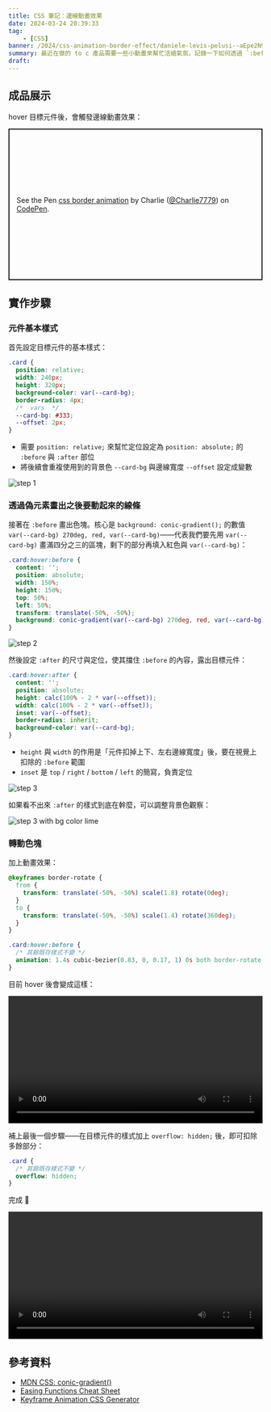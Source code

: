 ```yaml
---
title: CSS 筆記：邊線動畫效果
date: 2024-03-24 20:39:33
tag:
	- [CSS]
banner: /2024/css-animation-border-effect/daniele-levis-pelusi--aEpe2N916c-unsplash.jpg
summary: 最近在做的 to c 產品需要一些小動畫來幫忙活絡氣氛，記錄一下如何透過 `:before` `:after` 以及 `conic-gradient()` 來做出邊線動畫效果 🪄
draft: 
---
```


## 成品展示

hover 目標元件後，會觸發邊線動畫效果：

<p class="codepen" data-height="300" data-theme-id="dark" data-default-tab="css,result" data-slug-hash="MWRmezy" data-user="Charlie7779" style="height: 300px; box-sizing: border-box; display: flex; align-items: center; justify-content: center; border: 2px solid; margin: 1em 0; padding: 1em;">
  <span>See the Pen <a href="https://codepen.io/Charlie7779/pen/MWRmezy">
  css border animation</a> by Charlie (<a href="https://codepen.io/Charlie7779">@Charlie7779</a>)
  on <a href="https://codepen.io">CodePen</a>.</span>
</p>
<script async src="https://cpwebassets.codepen.io/assets/embed/ei.js"></script>

## 實作步驟

### 元件基本樣式

首先設定目標元件的基本樣式：

```css
.card {
  position: relative;
  width: 240px;
  height: 320px;
  background-color: var(--card-bg);
  border-radius: 4px;
  /*  vars  */
  --card-bg: #333;
  --offset: 2px;
}
```

- 需要 `position: relative;` 來幫忙定位設定為 `position: absolute;` 的 `:before` 與 `:after` 部位
- 將後續會重複使用到的背景色 `--card-bg` 與邊線寬度 `--offset` 設定成變數

![step 1](/2024/css-animation-border-effect/step-1-base.png)

### 透過偽元素畫出之後要動起來的線條

接著在 `:before` 畫出色塊。核心是 `background: conic-gradient();` 的數值 `var(--card-bg) 270deg, red, var(--card-bg)`——代表我們要先用 `var(--card-bg)` 畫滿四分之三的區塊，剩下的部分再填入紅色與 `var(--card-bg)`：

```css
.card:hover:before {
  content: '';
  position: absolute;
  width: 150%;
  height: 150%;
  top: 50%;
  left: 50%;
  transform: translate(-50%, -50%);
  background: conic-gradient(var(--card-bg) 270deg, red, var(--card-bg));
}
```

![step 2](/2024/css-animation-border-effect/step-2-before.png)

然後設定 `:after` 的尺寸與定位，使其擋住 `:before` 的內容，露出目標元件：

```css
.card:hover:after {
  content: '';
  position: absolute;
  height: calc(100% - 2 * var(--offset));
  width: calc(100% - 2 * var(--offset));
  inset: var(--offset);
  border-radius: inherit;
  background-color: var(--card-bg);
}
```

- `height` 與 `width` 的作用是「元件扣掉上下、左右邊線寬度」後，要在視覺上扣除的 `:before` 範圍
- `inset` 是 `top` / `right` / `bottom` / `left` 的簡寫，負責定位

![step 3](/2024/css-animation-border-effect/step-3-after.png)

如果看不出來 `:after` 的樣式到底在幹麼，可以調整背景色觀察：

![step 3 with bg color lime](/2024/css-animation-border-effect/step-3-after-bg-lime.png)

### 轉動色塊

加上動畫效果：

```css
@keyframes border-rotate {
  from {
    transform: translate(-50%, -50%) scale(1.8) rotate(0deg);
  }
  to {
    transform: translate(-50%, -50%) scale(1.4) rotate(360deg);
  }
}
```

```css
.card:hover:before {
  /* 其餘既存樣式不變 */
  animation: 1.4s cubic-bezier(0.83, 0, 0.17, 1) 0s both border-rotate infinite;
}
```

目前 hover 後會變成這樣：

<video controls width="100%">
  <source src="/2024/css-animation-border-effect/hover-animation.mp4" type="video/mp4" />
</video>

補上最後一個步驟——在目標元件的樣式加上 `overflow: hidden;` 後，即可扣除多餘部分：

```css
.card {
  /* 其餘既存樣式不變 */
  overflow: hidden;
}
```

完成 🎉

<video controls width="100%">
  <source src="/2024/css-animation-border-effect/done.mp4" type="video/mp4" />
</video>

## 參考資料

- [MDN CSS: conic-gradient()](https://developer.mozilla.org/en-US/docs/Web/CSS/gradient/conic-gradient)
- [Easing Functions Cheat Sheet](https://easings.net/)
- [Keyframe Animation CSS Generator](https://webcode.tools/css-generator/keyframe-animation)
